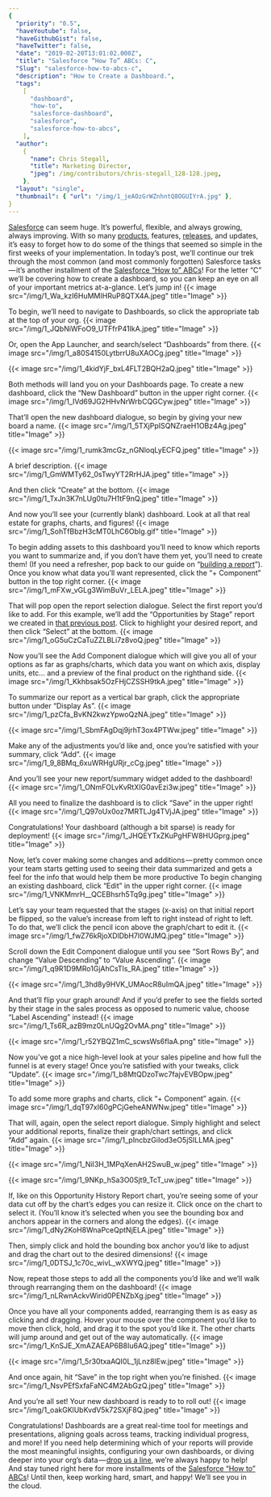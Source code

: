 ```yaml
---
{
  "priority": "0.5",
  "haveYoutube": false,
  "haveGithubGist": false,
  "haveTwitter": false,
  "date": "2019-02-20T13:01:02.000Z",
  "title": "Salesforce “How To” ABCs: C",
  "Slug": "salesforce-how-to-abcs-c",
  "description": "How to Create a Dashboard.",
  "tags":
    [
      "dashboard",
      "how-to",
      "salesforce-dashboard",
      "salesforce",
      "salesforce-how-to-abcs",
    ],
  "author":
    {
      "name": Chris Stegall,
      "title": Marketing Director,
      "jpeg": /img/contributors/chris-stegall_128-128.jpeg,
    },
  "layout": "single",
  "thumbnail": { "url": "/img/1_jeAOzGrWZnhntQ8OGUIYrA.jpg" },
}
---
```


[Salesforce](https://www.salesforce.com/) can seem huge. It’s powerful, flexible, and always growing, always improving. With so many [products](https://www.salesforce.com/products/), features, [releases](https://medium.com/creme-de-la-crm/spring-19-release-the-final-countdown-1f7b24a1dc1), and updates, it’s easy to forget how to do some of the things that seemed so simple in the first weeks of your implementation.
In today’s post, we’ll continue our trek through the most common (and most commonly forgotten) Salesforce tasks — it’s another installment of the [Salesforce “How to” ABCs](https://medium.com/tag/salesforce-how-to-abcs/latest)!
For the letter “C” we’ll be covering how to create a dashboard, so you can keep an eye on all of your important metrics at-a-glance. Let’s jump in!
{{< image src="/img/1_Wa_kzI6HuMMIHRuP8QTX4A.jpeg" title="Image" >}}

To begin, we’ll need to navigate to Dashboards, so click the appropriate tab at the top of your org.
{{< image src="/img/1_JQbNiWFoO9_UTFfrP41IkA.jpeg" title="Image" >}}

Or, open the App Launcher, and search/select “Dashboards” from there.
{{< image src="/img/1_a80S4150LytbrrU8uXAOCg.jpeg" title="Image" >}}

{{< image src="/img/1_4kidYjF_bxL4FLT2BQH2aQ.jpeg" title="Image" >}}

Both methods will land you on your Dashboards page. To create a new dashboard, click the “New Dashboard” button in the upper right corner.
{{< image src="/img/1_IVd69JG2HHvNrWrbCQGCyw.jpeg" title="Image" >}}

That’ll open the new dashboard dialogue, so begin by giving your new board a name.
{{< image src="/img/1_5TXjPpISQNZraeH1OBz4Ag.jpeg" title="Image" >}}

{{< image src="/img/1_rumk3mcGz_nGNloqLyECFQ.jpeg" title="Image" >}}

A brief description.
{{< image src="/img/1_GmWMTy62_0sTwyYT2RrHJA.jpeg" title="Image" >}}

And then click “Create” at the bottom.
{{< image src="/img/1_TxJn3K7nLUg0tu7H1tF9nQ.jpeg" title="Image" >}}

And now you’ll see your (currently blank) dashboard. Look at all that real estate for graphs, charts, and figures!
{{< image src="/img/1_SohTfBbzH3cMT0LhC6ObIg.gif" title="Image" >}}

To begin adding assets to this dashboard you’ll need to know which reports you want to summarize and, if you don’t have them yet, you’ll need to create them! (If you need a refresher, pop back to our guide on “[building a report](https://medium.com/creme-de-la-crm/salesforce-how-to-abcs-b-1d98b176ed8d)”).
Once you know what data you’ll want represented, click the “+ Component” button in the top right corner.
{{< image src="/img/1_mFXw_vGLg3WimBuVr_LELA.jpeg" title="Image" >}}

That will pop open the report selection dialogue. Select the first report you’d like to add. For this example, we’ll add the “Opportunities by Stage” report we created in [that previous post](https://medium.com/creme-de-la-crm/salesforce-how-to-abcs-b-1d98b176ed8d). Click to highlight your desired report, and then click “Select” at the bottom.
{{< image src="/img/1_oG5uCzCaTuZZLBLi7z8voQ.jpeg" title="Image" >}}

Now you’ll see the Add Component dialogue which will give you all of your options as far as graphs/charts, which data you want on which axis, display units, etc… and a preview of the final product on the righthand side.
{{< image src="/img/1_Kkhbsak5OzFHjCZSSH9tkA.jpeg" title="Image" >}}

To summarize our report as a vertical bar graph, click the appropriate button under “Display As”.
{{< image src="/img/1_pzCfa_BvKN2kwzYpwoQzNA.jpeg" title="Image" >}}

{{< image src="/img/1_SbmFAgDqj9jrhT3ox4PTWw.jpeg" title="Image" >}}

Make any of the adjustments you’d like and, once you’re satisfied with your summary, click “Add”.
{{< image src="/img/1_9_8BMq_6xuWRHgURjr_cCg.jpeg" title="Image" >}}

And you’ll see your new report/summary widget added to the dashboard!
{{< image src="/img/1_ONmFOLvKvRtXIG0avEzi3w.jpeg" title="Image" >}}

All you need to finalize the dashboard is to click “Save” in the upper right!
{{< image src="/img/1_Q97oUx0oz7MRTLJg4TVjJA.jpeg" title="Image" >}}

Congratulations! Your dashboard (although a bit sparse) is ready for deployment!
{{< image src="/img/1_JHQEYTxZKuPgHFW8HUGprg.jpeg" title="Image" >}}

Now, let’s cover making some changes and additions — pretty common once your team starts getting used to seeing their data summarized and gets a feel for the info that would help them be more productive
To begin changing an existing dashboard, click “Edit” in the upper right corner.
{{< image src="/img/1_VNKMmrH__QCEBhsrh5Tq9g.jpeg" title="Image" >}}

Let’s say your team requested that the stages (x-axis) on that initial report be flipped, so the value’s increase from left to right instead of right to left. To do that, we’ll click the pencil icon above the graph/chart to edit it.
{{< image src="/img/1_fwZ76kRjoXDlDbH7l0WJMQ.jpeg" title="Image" >}}

Scroll down the Edit Component dialogue until you see “Sort Rows By”, and change “Value Descending” to “Value Ascending”.
{{< image src="/img/1_q9R1D9MRo1GjAhCsTls_RA.jpeg" title="Image" >}}

{{< image src="/img/1_3hd8y9HVK_UMAocR8uImQA.jpeg" title="Image" >}}

And that’ll flip your graph around! And if you’d prefer to see the fields sorted by their stage in the sales process as opposed to numeric value, choose “Label Ascending” instead!
{{< image src="/img/1_Ts6R_azB9mz0LnUQg2OvMA.png" title="Image" >}}

{{< image src="/img/1_r52YBQZ1mC_scwsWs6fIaA.png" title="Image" >}}

Now you’ve got a nice high-level look at your sales pipeline and how full the funnel is at every stage! Once you’re satisfied with your tweaks, click “Update”.
{{< image src="/img/1_b8MtQDzoTwc7fajvEVBOpw.jpeg" title="Image" >}}

To add some more graphs and charts, click “+ Component” again.
{{< image src="/img/1_dqT97xI60gPCjGeheANWNw.jpeg" title="Image" >}}

That will, again, open the select report dialogue. Simply highlight and select your additional reports, finalize their graph/chart settings, and click “Add” again.
{{< image src="/img/1_pIncbzGiIod3eO5jSILLMA.jpeg" title="Image" >}}

{{< image src="/img/1_NiI3H_1MPqXenAH2SwuB_w.jpeg" title="Image" >}}

{{< image src="/img/1_9NKp_hSa3O0Sjt9_TcT_uw.jpeg" title="Image" >}}

If, like on this Opportunity History Report chart, you’re seeing some of your data cut off by the chart’s edges you can resize it. Click once on the chart to select it. (You’ll know it’s selected when you see the bounding box and anchors appear in the corners and along the edges).
{{< image src="/img/1_dNy2KoH8WnaPceQptNjELA.jpeg" title="Image" >}}

Then, simply click and hold the bounding box anchor you’d like to adjust and drag the chart out to the desired dimensions!
{{< image src="/img/1_0DTSJ_1c70c_wivL_wXWYQ.jpeg" title="Image" >}}

Now, repeat those steps to add all the components you’d like and we’ll walk through rearranging them on the dashboard!
{{< image src="/img/1_nLRwnAckvWirid0PENZbXg.jpeg" title="Image" >}}

Once you have all your components added, rearranging them is as easy as clicking and dragging. Hover your mouse over the component you’d like to move then click, hold, and drag it to the spot you’d like it. The other charts will jump around and get out of the way automatically.
{{< image src="/img/1_KnSJE_XmAZAEAP6B8Iu6AQ.jpeg" title="Image" >}}

{{< image src="/img/1_5r30txaAQI0L_1jLnz8lEw.jpeg" title="Image" >}}

And once again, hit “Save” in the top right when you’re finished.
{{< image src="/img/1_NsvPEfSxfaFaNC4M2AbGzQ.jpeg" title="Image" >}}

And you’re all set! Your new dashboard is ready to to roll out!
{{< image src="/img/1_oakGKlUbKvdV5k72SXjF8Q.jpeg" title="Image" >}}

Congratulations! Dashboards are a great real-time tool for meetings and presentations, aligning goals across teams, tracking individual progress, and more!
If you need help determining which of your reports will provide the most meaningful insights, configuring your own dashboards, or diving deeper into your org’s data — [drop us a line](https://www.mkpartners.com/article/contact/contact), we’re always happy to help!
And stay tuned right here for more installments of the [Salesforce “How to” ABCs](https://medium.com/tag/salesforce-how-to-abcs/latest)! Until then, keep working hard, smart, and happy! We’ll see you in the cloud.
